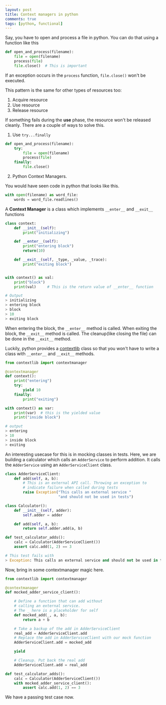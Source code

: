 ```yaml
---
layout: post
title: Context managers in python
comments: true
tags: [python, functional]
---
```

Say, you have to open and process a file in python. You can do that using a function like this
```python
def open_and_process(filename):
    file = open(filename)
    process(file)
    file.close()  # This is important
```
If an exception occurs in the `process` function, `file.close()` won't be executed.

This pattern is the same for other types of resources too:
1. Acquire resource
2. Use resource
3. Release resource

If something fails during the **use** phase, the resource won't be released cleanly.
There are a couple of ways to solve this.
1. Use `try...finally`
```python
def open_and_process(filename):
    try:
        file = open(filename)
        process(file)
    finally:
        file.close()
```
2. Python Context Managers.

You would have seen code in python that looks like this.
```python
with open(filename) as word_file:
    words = word_file.readlines()
```

A **Context Manager** is a class which implements `__enter__` and `__exit__` functions
```python
class context:
    def __init__(self):
        print("initializing")

    def __enter__(self):
        print("entering block")
        return(10)

    def __exit__(self, _type, _value, _trace):
        print("exiting block")


with context() as val:
    print("block")
    print(val)     # This is the return value of __enter__ function

# Output
> initializing
> entering block
> block
> 10
> exiting block
```
When entering the block, the `__enter__` method is called. When exiting the block, the `__exit__` method is called. The cleanup(like closing the file) can be done in the `__exit__` method.

Luckily, python provides a [contextlib](https://docs.python.org/3/library/contextlib.html) class so that you won't have to write a class with `__enter__` and `__exit__` methods.

```python
from contextlib import contextmanager

@contextmanager
def context():
    print("entering")
    try:
        yield 10
    finally:
        print("exiting")

with context() as var:
    print(var)  # this is the yielded value
    print("inside block")

# output
> entering
> 10
> inside block
> exiting
```

An interesting usecase for this is in mocking classes in tests.
Here, we are building a calculator which calls an `AdderService` to perform addition. It calls the `AdderService` using an `AdderServiceClient` class.
```python
class AdderServiceClient:
    def add(self, a, b):
        # This is an external API call. Throwing an exception to
        # indicate failure when called during tests
        raise Exception("This calls an external service "
                        "and should not be used in tests")

class Calculator():
    def __init__(self, adder):
        self.adder = adder

    def add(self, a, b):
        return self.adder.add(a, b)

def test_calculator_adds():
    calc = Calculator(AdderServiceClient())
    assert calc.add(1, 2) == 3

# This test fails with
> Exception: This calls an external service and should not be used in tests
```

Now, bring in some contextmanager magic here.
```python
from contextlib import contextmanager

@contextmanager
def mocked_adder_service_client():

    # Define a function that can add without
    # calling an external service.
    # The _ here is a placeholder for self
    def mocked_add(_, a, b):
        return a + b

    # Take a backup of the add in AdderServiceClient
    real_add = AdderServiceClient.add
    # Replace the add in AdderServiceClient with our mock function
    AdderServiceClient.add = mocked_add

    yield

    # Cleanup. Put back the real add
    AdderServiceClient.add = real_add

def test_calculator_adds():
    calc = Calculator(AdderServiceClient())
    with mocked_adder_service_client():
        assert calc.add(1, 2) == 3
```
We have a passing test case now.
